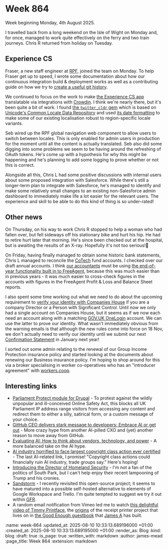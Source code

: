 Week 864
========

Week beginning Monday, 4th August 2025.

I travelled back from a long weekend on the Isle of Wight on Monday and, for once, managed to work quite effectively on the ferry and two train journeys. Chris R returned from holiday on Tuesday.

## Experience CS

Fraser, a new staff engineer at [RPF], joined the team on Monday. To help Fraser get up to speed, I wrote some documentation about how our continuous integration build & deployment works as well as a contributing guide on how we try to [create a useful git history].

We continued to focus on the work to make [the Experience CS app] translatable via integrations with [Crowdin]. I think we're nearly there, but it's been quite a bit of work. I found [the `twitter_cldr` gem] which is based on [Unicode's Common Locale Data Repository] and used [its date formatting] to make some of our existing localisation robust to region-specific locale variants.

Seb wired up the RPF global navigation web component to allow users to switch between locales. This is only enabled for admin users in production for the moment until all the content is actually translated. Seb also did some digging into some problems we seem to be having around the refreshing of OAuth tokens. He's come up with a hypothesis for why this might be happening and he's planning to add some logging to prove whether or not this is correct.

Alongside all this, Chris L had some positive discussions with internal users about some proposed integration with Salesforce. While there's still a longer-term plan to integrate with Salesforce, he's managed to identify and make some relatively small changes to an existing non-Salesforce admin dashboard to immediately make life a lot easier for the relevant users. The experience and skill to be able to do this kind of thing is so under-rated!

## Other news

On Thursday, on his way to work Chris R stopped to help a woman who had fallen over, but fell sideways off his stationary bike and hurt his hip. He had to retire hurt later that morning. He's since been checked out at the hospital, but is awaiting the results of an X-ray. Hopefully it's not too serious!🤞

On Friday, having finally managed to obtain some historic bank statements, Chris L managed to reconcile the [CoTech] fund accounts. I checked over our draft annual accounts. I think [our accountants] must be using [the end-of-year functionality built in to FreeAgent], because this was much easier than in previous years - it was much easier to cross-check figures in the accounts with figures in the FreeAgent Profit & Loss and Balance Sheet reports.

I also spent some time working out what we need to do about the upcoming requirement to [verify your identity with Companies House] if you are a company Director or a Person with Significant Control. Until now we only had a single account on Companies House, but it seems as if we now each need an account along with a matching [GOV.UK OneLogin] account. We can use the latter to prove our identity. What wasn't immediately obvious from the warning emails is that although the new rules come into force on 18 Nov, we don't actually need to verify our identity until we submit our next [Confirmation Statement] in January next year!

I sorted out some admin relating to the renewal of our Group Income Protection insurance policy and started looking at the documents about renewing our Business insurance policy. I'm hoping to shop around for this via a broker specialising in worker co-operatives who has an "introducer agreement" with [workers.coop].

## Interesting links

* [Parliament Protect module for Drupal] - To protest against the wildly unpopular and ill-conceived Online Safety Act, this blocks all UK Parliament IP address range visitors from accessing any content and redirect them to either a silly, satirical form, or a custom message of your choice.
* [GitHub CEO delivers stark message to developers: Embrace AI or get out] - More crazy hype from another AI-pilled CXO and (yet) another reason to move away from GitHub.
* [Evaluating AI: How to think about vendors, technology, and power] - A more balanced take on the AI hype.
* [AI industry horrified to face largest copyright class action ever certified] - The last AI-related link, I promise! "Copyright class actions could financially ruin AI industry, trade groups say." Here's hoping!
* [Introducing the Director of Homeland Security] - I'm not a fan of the politics of South Park, but I can't help enjoy their recent lampooning of Trump and his cronies.
* [Sandstorm] - I recently revisited this open-source project; it seems to have matured into a possible self-hosted alternative to elements of Google Workspace and Trello. I'm quite tempted to suggest we try it out within [GFR].
* A random email notification from Vimeo led me to watch [this delightful video of Timmy Printface], the [origins] of the receipt printer project that lives on in [the Good Enough guestbook] that [James A] has built.

[RPF]: https://www.raspberrypi.org/
[create a useful git history]: https://tekin.co.uk/2018/07/resources-for-creating-useful-revision-histories
[the Experience CS app]: https://experience-cs.org/
[the `twitter_cldr` gem]: https://github.com/twitter/twitter-cldr-rb
[Unicode's Common Locale Data Repository]: https://cldr.unicode.org/
[its date formatting]: https://github.com/twitter/twitter-cldr-rb/blob/2b65e4b494924f80a8d15fc0fd2efd0cd8090ba0/README.md#dates-and-times
[Crowdin]: https://crowdin.com/
[our accountants]: https://www.goddardsolutions.co.uk/
[the end-of-year functionality built in to FreeAgent]: https://support.freeagent.com/hc/en-gb/articles/12669047187858-End-of-Year-accounts-essentials-for-accountants
[verify your identity with Companies House]: https://www.gov.uk/guidance/verifying-your-identity-for-companies-house
[GOV.UK OneLogin]: https://www.gov.uk/using-your-gov-uk-one-login
[Confirmation Statement]: https://ewf.companieshouse.gov.uk/help//en/stdwf/confirmationStatementHelp.html
[Parliament Protect module for Drupal]: https://www.drupal.org/project/parli_protect
[GitHub CEO delivers stark message to developers: Embrace AI or get out]: https://www.businessinsider.com/github-ceo-developers-embrace-ai-or-get-out-2025-8
[Evaluating AI: How to think about vendors, technology, and power]: https://werd.io/evaluating-ai/
[this delightful video of Timmy Printface]: https://vimeo.com/22439313
[origins]: /say-hello-to-timmy-printface
[the Good Enough guestbook]: https://guestbook.goodenough.us/
[James A]: /james-adam
[Sandstorm]: https://sandstorm.org/
[GFR]: /
[CoTech]: https://www.cotech.uk/
[workers.coop]: http://localhost:3000/week-864
[Introducing the Director of Homeland Security]: https://www.youtube.com/watch?v=kD4EE6qVIBI
[AI industry horrified to face largest copyright class action ever certified]: https://arstechnica.com/tech-policy/2025/08/ai-industry-horrified-to-face-largest-copyright-class-action-ever-certified/

:name: week-864
:updated_at: 2025-08-10 10:33:13.689196000 +01:00
:created_at: 2025-08-10 10:33:13.689195000 +01:00
:render_as: Blog
:kind: blog
:draft: true
:is_page: true
:written_with: markdown
:author: james-mead
:page_title: Week 864
:extension: markdown
